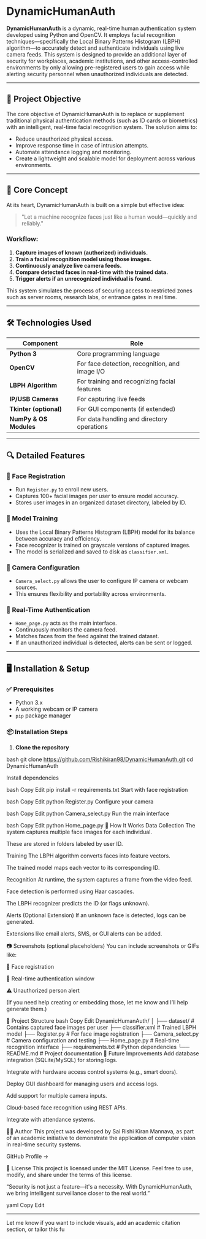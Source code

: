 # DynamicHumanAuth

**DynamicHumanAuth** is a dynamic, real-time human authentication system developed using Python and OpenCV. It employs facial recognition techniques—specifically the Local Binary Patterns Histogram (LBPH) algorithm—to accurately detect and authenticate individuals using live camera feeds. This system is designed to provide an additional layer of security for workplaces, academic institutions, and other access-controlled environments by only allowing pre-registered users to gain access while alerting security personnel when unauthorized individuals are detected.

---

## 📌 Project Objective

The core objective of DynamicHumanAuth is to replace or supplement traditional physical authentication methods (such as ID cards or biometrics) with an intelligent, real-time facial recognition system. The solution aims to:
- Reduce unauthorized physical access.
- Improve response time in case of intrusion attempts.
- Automate attendance logging and monitoring.
- Create a lightweight and scalable model for deployment across various environments.

---

## 🧠 Core Concept

At its heart, DynamicHumanAuth is built on a simple but effective idea:  
> "Let a machine recognize faces just like a human would—quickly and reliably."

### Workflow:
1. **Capture images of known (authorized) individuals.**
2. **Train a facial recognition model using those images.**
3. **Continuously analyze live camera feeds.**
4. **Compare detected faces in real-time with the trained data.**
5. **Trigger alerts if an unrecognized individual is found.**

This system simulates the process of securing access to restricted zones such as server rooms, research labs, or entrance gates in real time.

---

## 🛠️ Technologies Used

| Component               | Role                                              |
|------------------------|---------------------------------------------------|
| **Python 3**           | Core programming language                         |
| **OpenCV**             | For face detection, recognition, and image I/O    |
| **LBPH Algorithm**     | For training and recognizing facial features      |
| **IP/USB Cameras**     | For capturing live feeds                          |
| **Tkinter (optional)** | For GUI components (if extended)                  |
| **NumPy & OS Modules** | For data handling and directory operations        |

---

## 🔍 Detailed Features

### 🔐 Face Registration
- Run `Register.py` to enroll new users.
- Captures 100+ facial images per user to ensure model accuracy.
- Stores user images in an organized dataset directory, labeled by ID.

### 🧠 Model Training
- Uses the Local Binary Patterns Histogram (LBPH) model for its balance between accuracy and efficiency.
- Face recognizer is trained on grayscale versions of captured images.
- The model is serialized and saved to disk as `classifier.xml`.

### 🎥 Camera Configuration
- `Camera_select.py` allows the user to configure IP camera or webcam sources.
- This ensures flexibility and portability across environments.

### 🧾 Real-Time Authentication
- `Home_page.py` acts as the main interface.
- Continuously monitors the camera feed.
- Matches faces from the feed against the trained dataset.
- If an unauthorized individual is detected, alerts can be sent or logged.

---

## 🖥️ Installation & Setup

### ✅ Prerequisites

- Python 3.x
- A working webcam or IP camera
- `pip` package manager

### 📦 Installation Steps

1. **Clone the repository**

bash
git clone https://github.com/Rishikiran98/DynamicHumanAuth.git
cd DynamicHumanAuth

Install dependencies

bash
Copy
Edit
pip install -r requirements.txt
Start with face registration

bash
Copy
Edit
python Register.py
Configure your camera

bash
Copy
Edit
python Camera_select.py
Run the main interface

bash
Copy
Edit
python Home_page.py
🧪 How It Works
Data Collection
The system captures multiple face images for each individual.

These are stored in folders labeled by user ID.

Training
The LBPH algorithm converts faces into feature vectors.

The trained model maps each vector to its corresponding ID.

Recognition
At runtime, the system captures a frame from the video feed.

Face detection is performed using Haar cascades.

The LBPH recognizer predicts the ID (or flags unknown).

Alerts (Optional Extension)
If an unknown face is detected, logs can be generated.

Extensions like email alerts, SMS, or GUI alerts can be added.

📷 Screenshots (optional placeholders)
You can include screenshots or GIFs like:

📸 Face registration

🎦 Real-time authentication window

⚠️ Unauthorized person alert

(If you need help creating or embedding those, let me know and I’ll help generate them.)

🧩 Project Structure
bash
Copy
Edit
DynamicHumanAuth/
│
├── dataset/               # Contains captured face images per user
├── classifier.xml         # Trained LBPH model
├── Register.py            # For face image registration
├── Camera_select.py       # Camera configuration and testing
├── Home_page.py           # Real-time recognition interface
├── requirements.txt       # Python dependencies
└── README.md              # Project documentation
🔮 Future Improvements
Add database integration (SQLite/MySQL) for storing logs.

Integrate with hardware access control systems (e.g., smart doors).

Deploy GUI dashboard for managing users and access logs.

Add support for multiple camera inputs.

Cloud-based face recognition using REST APIs.

Integrate with attendance systems.

🙋‍♂️ Author
This project was developed by Sai Rishi Kiran Mannava, as part of an academic initiative to demonstrate the application of computer vision in real-time security systems.

GitHub Profile →

📄 License
This project is licensed under the MIT License.
Feel free to use, modify, and share under the terms of this license.

“Security is not just a feature—it's a necessity. With DynamicHumanAuth, we bring intelligent surveillance closer to the real world.”

yaml
Copy
Edit

---

Let me know if you want to include visuals, add an academic citation section, or tailor this fu
